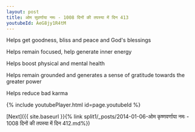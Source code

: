 ```yaml
---
layout: post
title: ओम सुवर्णाया नमः - 1008 दिनों की तपस्या में दिन 413
youtubeId: AeG8jy1R4tM
---
```

 
 
Helps get goodness, bliss and peace and God's blessings
 
Helps remain focused, help generate inner energy 
 
Helps boost physical and mental health 
 
Helps remain grounded and generates a sense of gratitude towards the greater power 
 
Helps reduce bad karma
 
 
 
 


{% include youtubePlayer.html id=page.youtubeId %}
 
[Next]({{ site.baseurl }}{% link  split1/_posts/2014-01-06-ओम कृष्णवर्णाया नमः - 1008 दिनों की तपस्या में दिन 412.md%})
 
